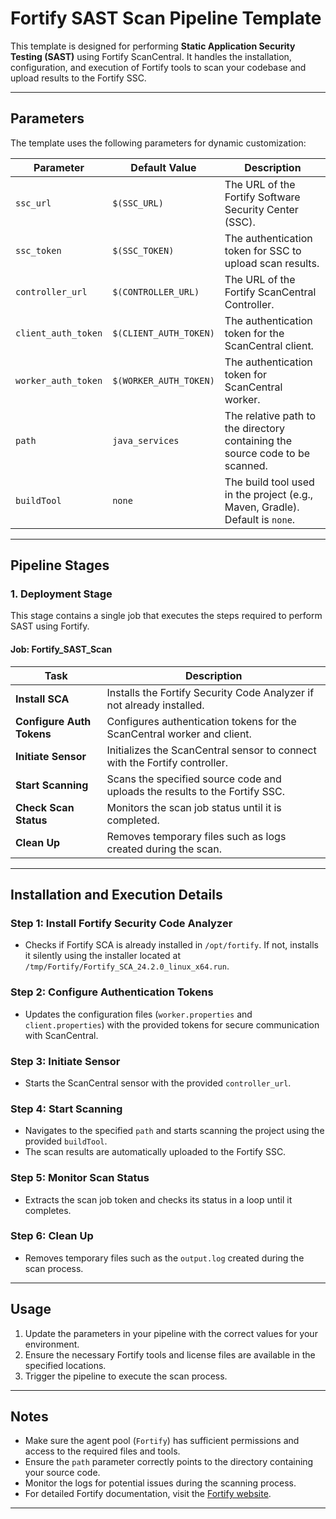 # Fortify SAST Scan Pipeline Template

This template is designed for performing **Static Application Security Testing (SAST)** using Fortify ScanCentral. It handles the installation, configuration, and execution of Fortify tools to scan your codebase and upload results to the Fortify SSC.

---

## Parameters

The template uses the following parameters for dynamic customization:

| Parameter         | Default Value         | Description                                                                 |
|-------------------|-----------------------|-----------------------------------------------------------------------------|
| `ssc_url`         | `$(SSC_URL)`          | The URL of the Fortify Software Security Center (SSC).                     |
| `ssc_token`       | `$(SSC_TOKEN)`        | The authentication token for SSC to upload scan results.                   |
| `controller_url`  | `$(CONTROLLER_URL)`   | The URL of the Fortify ScanCentral Controller.                              |
| `client_auth_token` | `$(CLIENT_AUTH_TOKEN)` | The authentication token for the ScanCentral client.                      |
| `worker_auth_token` | `$(WORKER_AUTH_TOKEN)` | The authentication token for ScanCentral worker.                          |
| `path`            | `java_services`       | The relative path to the directory containing the source code to be scanned.|
| `buildTool`       | `none`                | The build tool used in the project (e.g., Maven, Gradle). Default is `none`.|

---

## Pipeline Stages

### 1. **Deployment Stage**
This stage contains a single job that executes the steps required to perform SAST using Fortify.

#### **Job: Fortify_SAST_Scan**

| Task                          | Description                                                                                   |
|-------------------------------|-----------------------------------------------------------------------------------------------|
| **Install SCA**               | Installs the Fortify Security Code Analyzer if not already installed.                        |
| **Configure Auth Tokens**     | Configures authentication tokens for the ScanCentral worker and client.                      |
| **Initiate Sensor**           | Initializes the ScanCentral sensor to connect with the Fortify controller.                   |
| **Start Scanning**            | Scans the specified source code and uploads the results to the Fortify SSC.                  |
| **Check Scan Status**         | Monitors the scan job status until it is completed.                                          |
| **Clean Up**                  | Removes temporary files such as logs created during the scan.                                |

---

## Installation and Execution Details

### Step 1: Install Fortify Security Code Analyzer
- Checks if Fortify SCA is already installed in `/opt/fortify`. If not, installs it silently using the installer located at `/tmp/Fortify/Fortify_SCA_24.2.0_linux_x64.run`.

### Step 2: Configure Authentication Tokens
- Updates the configuration files (`worker.properties` and `client.properties`) with the provided tokens for secure communication with ScanCentral.

### Step 3: Initiate Sensor
- Starts the ScanCentral sensor with the provided `controller_url`.

### Step 4: Start Scanning
- Navigates to the specified `path` and starts scanning the project using the provided `buildTool`.
- The scan results are automatically uploaded to the Fortify SSC.

### Step 5: Monitor Scan Status
- Extracts the scan job token and checks its status in a loop until it completes.

### Step 6: Clean Up
- Removes temporary files such as the `output.log` created during the scan process.

---

## Usage

1. Update the parameters in your pipeline with the correct values for your environment.
2. Ensure the necessary Fortify tools and license files are available in the specified locations.
3. Trigger the pipeline to execute the scan process.

---

## Notes

- Make sure the agent pool (`Fortify`) has sufficient permissions and access to the required files and tools.
- Ensure the `path` parameter correctly points to the directory containing your source code.
- Monitor the logs for potential issues during the scanning process.
- For detailed Fortify documentation, visit the [Fortify website](https://www.microfocus.com/en-us/cyberres/application-security/fortify).

---
